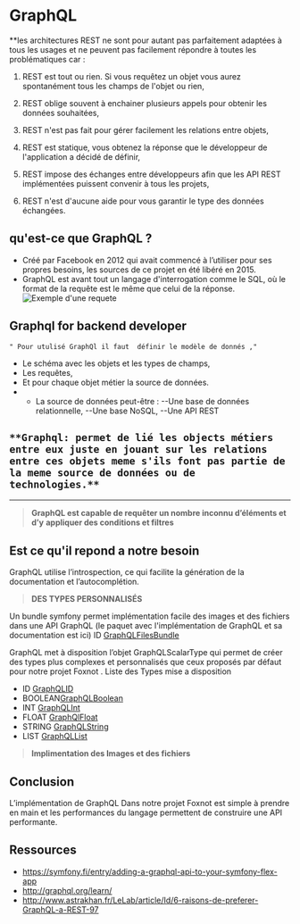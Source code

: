 # GraphQL 
  **les architectures REST ne sont pour autant pas parfaitement adaptées à tous les usages et ne peuvent pas facilement répondre à toutes les problématiques car :
  
1. REST est tout ou rien. Si vous requêtez un objet vous aurez spontanément tous les champs de l'objet ou rien,

2. REST oblige souvent à enchainer plusieurs appels pour obtenir les données souhaitées,

3. REST n'est pas fait pour gérer facilement les relations entre objets,

4. REST est statique, vous obtenez la réponse que le développeur de l'application a décidé de définir,

5. REST impose des échanges entre développeurs afin que les API REST implémentées puissent convenir à tous les projets,

6. REST n'est d'aucune aide pour vous garantir le type des données échangées.

## qu'est-ce que GraphQL ?

* Créé par Facebook en 2012 qui avait commencé à l’utiliser pour ses propres besoins,  les sources de ce projet en été libéré en 2015. 
* GraphQL est avant tout un langage d'interrogation comme le SQL, où le format de la requête est le même que celui de la réponse. 
![Exemple d'une requete 
](https://screenshots.firefox.com/BslvE5Nbvht8BJyi/yedsdg.ttdev)

## Graphql for backend developer

	" Pour utulisé GraphQl il faut  définir le modèle de donnés ,"
* Le schéma avec les objets et les types de champs,
* Les requêtes,
* Et pour chaque objet métier la source de données.
* * La source de données peut-être :
--Une base de données relationnelle,
--Une base NoSQL,
--Une API REST

 `**Graphql: permet de lié les objects métiers entre eux juste en jouant sur les relations entre ces objets meme s'ils font pas partie de la meme source de données ou de technologies.**
`
----------


----------


> **GraphQL est capable de requêter un nombre inconnu d’éléments et d’y**
> **appliquer des conditions et filtres**
>


## Est ce qu'il repond a notre besoin 
GraphQL utilise l’introspection, ce qui facilite la génération de la documentation et l’autocomplétion. 
	

>  **DES TYPES PERSONNALISÉS** 

Un bundle symfony permet implémentation facile des images et des fichiers dans une API GraphQL (le paquet avec l'implémentation de GraphQL et sa documentation est ici)
ID [GraphQLFilesBundle](https://github.com/Youshido/GraphQLFilesBundle)

GraphQL met à disposition l’objet GraphQLScalarType qui permet de créer des types plus complexes et personnalisés que ceux proposés par défaut pour notre projet Foxnot .
Liste des Types mise a disposition 

 - ID [GraphQLID](http://graphql.org/graphql-js/type/#graphqlid)
 - BOOLEAN[GraphQLBoolean](http://graphql.org/graphql-js/type/#graphqlboolean) 
 - INT [GraphQLInt](http://graphql.org/graphql-js/type/#graphqlint)
 - FLOAT [GraphQlFloat](http://graphql.org/graphql-js/type/#graphqlfloat)
 - STRING [GraphQLString](http://graphql.org/graphql-js/type/#graphqlstring)
 - LIST [GraphQLList](http://graphql.org/graphql-js/type/#graphqllist)
 
 >   **Implimentation des Images et des fichiers** 	
 

## Conclusion
L’implémentation de GraphQL Dans notre projet Foxnot est simple à prendre en main et les performances du langage permettent de construire une API performante.

## Ressources
 - https://symfony.fi/entry/adding-a-graphql-api-to-your-symfony-flex-app
 -  http://graphql.org/learn/   
 -  http://www.astrakhan.fr/LeLab/article/Id/6-raisons-de-preferer-GraphQL-a-REST-97
